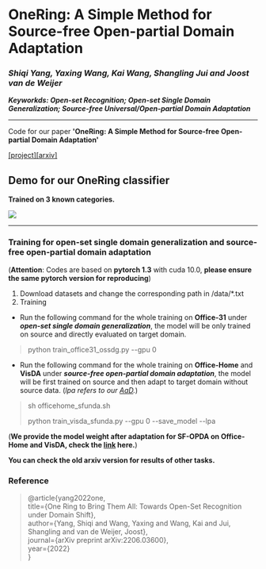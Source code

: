 # OneRing: A Simple Method for Source-free Open-partial Domain Adaptation  	

### _Shiqi Yang, Yaxing Wang, Kai Wang, Shangling Jui and Joost van de Weijer_

_**Keyworkds: Open-set Recognition; Open-set Single Domain Generalization; Source-free Universal/Open-partial Domain Adaptation**_

------------
Code for our paper **'OneRing: A Simple Method for Source-free Open-partial Domain Adaptation'** 

[[project]](https://sites.google.com/view/one-ring)[[arxiv]](https://arxiv.org/abs/2206.03600)


## Demo for our **OneRing** classifier

**Trained on 3 known categories.**

![](./toy_CE_loss.gif)

--------------
### Training for open-set single domain generalization and source-free open-partial domain adaptation

(**Attention**: Codes are based on **pytorch 1.3** with cuda 10.0, **please ensure the same pytorch version for reproducing**)

1. Download datasets and change the corresponding path in /data/*.txt
2. Training

- Run the following command for the whole training on **Office-31** under ***open-set single domain generalization***, the model will be only trained on source and directly evaluated on target domain.
> python train_office31_ossdg.py --gpu 0

- Run the following command for the whole training on **Office-Home** and **VisDA** under ***source-free open-partial domain adaptation***, the model will be first trained on source and then adapt to target domain without source data. (*lpa refers to our [AaD](https://openreview.net/forum?id=ZlCpRiZN7n).*)
> sh officehome_sfunda.sh
> 
> python train_visda_sfunda.py --gpu 0 --save_model --lpa


(**We provide the model weight after adaptation for SF-OPDA on Office-Home and VisDA, check the [link](https://drive.google.com/drive/folders/1_Kf5NivEspZ4THMx2KTT4EVhzl2HY68J?usp=sharing) here.**)


**You can check the old arxiv version for results of other tasks.**

### **Reference**

> @article{yang2022one,\
  title={One Ring to Bring Them All: Towards Open-Set Recognition under Domain Shift},\
  author={Yang, Shiqi and Wang, Yaxing and Wang, Kai and Jui, Shangling and van de Weijer, Joost},\
  journal={arXiv preprint arXiv:2206.03600},\
  year={2022}\
}
